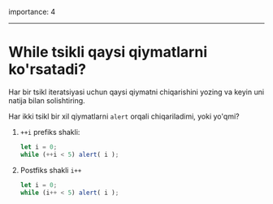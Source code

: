 importance: 4

---

# While tsikli qaysi qiymatlarni ko'rsatadi?

Har bir tsikl iteratsiyasi uchun qaysi qiymatni chiqarishini yozing va keyin uni natija bilan solishtiring.

Har ikki tsikl bir xil qiymatlarni `alert` orqali chiqariladimi, yoki yo'qmi?

1. `++i` prefiks shakli:

    ```js
    let i = 0;
    while (++i < 5) alert( i );
    ```
2. Postfiks shakli `i++`

    ```js
    let i = 0;
    while (i++ < 5) alert( i );
    ```
